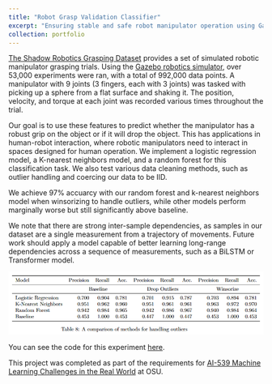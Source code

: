 ```yaml
---
title: "Robot Grasp Validation Classifier"
excerpt: "Ensuring stable and safe robot manipulator operation using Gazebo simulation data<br/><img src='/images/robot_grasp.png'>"
collection: portfolio
---
```


[The Shadow Robotics Grasping Dataset](https://www.freecodecamp.org/news/teaching-my-robot-to-think-my-grasp-sucks-5e3d5a908745) provides a set of simulated robotic manipulator grasping trials. Using the [Gazebo robotics simulator](http://gazebosim.org/), over 53,000 experiments were ran, with a total of 992,000 data points. A manipulator with 9 joints (3 fingers, each with 3 joints) was tasked with picking up a sphere from a flat surface and shaking it. The position, velocity, and torque at each joint was recorded various times throughout the trial.

Our goal is to use these features to predict whether the manipulator has a robust grip on the object or if it will drop the object. This has applications in human-robot interaction, where robotic manipulators need to interact in spaces designed for human operation. We implement a logistic regression model, a K-nearest neighbors model, and a random forest for this classification task. We also test various data cleaning methods, such as outlier handling and coercing our data to be IID. 

We achieve 97% accuarcy with our random forest and k-nearest neighbors model when winsorizing to handle outliers, while other models perform marginally worse but still significantly above baseline.

We note that there are strong inter-sample dependencies, as samples in our dataset are a single measurement from a
trajectory of movements. Future work should apply a model capable of better learning long-range dependencies across a
sequence of measurements, such as a BiLSTM or Transformer model.

![a table of accuracy, precision, and recall values](/images/robot_results.png)

You can see the code for this experiment [here](https://github.com/Aidan-B1409/robot_grasping_classifier).

This project was completed as part of the requirements for [AI-539 Machine Learning Challenges in the Real World](https://www.wkiri.com/ai539-w22/) at OSU.
